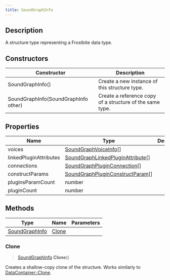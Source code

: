 ```yaml
---
title: SoundGraphInfo
---
```

## Description

A structure type representing a Frostbite data type.

## Constructors

| Constructor                          | Description                                              |
| ------------------------------------ | -------------------------------------------------------- |
| SoundGraphInfo()                     | Create a new instance of this structure type.            |
| SoundGraphInfo(SoundGraphInfo other) | Create a reference copy of a structure of the same type. |

## Properties

| Name                   | Type                                                                   | Description |
| ---------------------- | ---------------------------------------------------------------------- | ----------- |
| voices                 | [SoundGraphVoiceInfo](/vext/ref/fb/soundgraphvoiceinfo/)\[\]                         |             |
| linkedPluginAttributes | [SoundGraphLinkedPluginAttribute](/vext/ref/fb/soundgraphlinkedpluginattribute/)\[\] |             |
| connections            | [SoundGraphPluginConnection](/vext/ref/fb/soundgraphpluginconnection/)\[\]           |             |
| constructParams        | [SoundGraphPluginConstructParam](/vext/ref/fb/soundgraphpluginconstructparam/)\[\]   |             |
| pluginsParamCount      | number                                                                 |             |
| pluginCount            | number                                                                 |             |

## Methods

| Type                             | Name            | Parameters |
| -------------------------------- | --------------- | ---------- |
| [SoundGraphInfo](/vext/ref/fb/soundgraphinfo/) | [Clone](#clone) |            |

### Clone

> [SoundGraphInfo](/vext/ref/fb/soundgraphinfo/) **Clone**()

Creates a shallow-copy clone of the structure. Works similarly to [DataContainer::Clone](/vext/ref/shared/class/datacontainer#clone).
